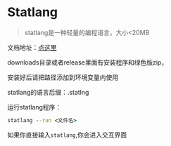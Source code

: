 # Statlang
> statlang是一种轻量的编程语言，大小<20MB

文档地址：[点这里](https://docs.statlang.ml)

downloads目录或者release里面有安装程序和绿色版zip，

安装好后请把路径添加到环境变量内使用

statlang的语言后缀：.statlng

运行statlang程序：
```cmd
statlang --run <文件名>
```
如果你直接输入`statlang`,你会进入交互界面